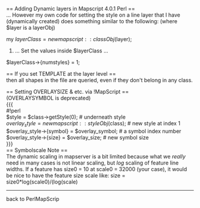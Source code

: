 == Adding Dynamic layers in Mapscript 4.0.1 Perl ==                                                                                                                                                                                                                                                                  
... However my own code for setting the style on a line layer that I have (dynamically created) does something similar to the following: (where $layer is a layerObj)                                                                                                                                                
                                                                                                                                                                                                                                                                                                                     
my $layerClass = new mapscript::classObj($layer);                                                                                                                                                                                                                                                                    
                                                                                                                                                                                                                                                                                                                     
   1. ... Set the values inside $layerClass ...                                                                                                                                                                                                                                                                      
                                                                                                                                                                                                                                                                                                                     
$layerClass->{numstyles} = 1;                                                                                                                                                                                                                                                                                        
                                                                                                                                                                                                                                                                                                                     
== If you set TEMPLATE at the layer level ==                                                                                                                                                                                                                                                                         
then all shapes in the file are queried, even if they don't belong in any class.                                                                                                                                                                                                                                     
                                                                                                                                                                                                                                                                                                                     
== Setting OVERLAYSIZE & etc. via !MapScript ==                                                                                                                                                                                                                                                                      
(OVERLAYSYMBOL is deprecated)                                                                                                                                                                                                                                                                                        
{{{                                                                                                                                                                                                                                                                                                                  
#!perl                                                                                                                                                                                                                                                                                                               
$style = $class->getStyle(0); # underneath style                                                                                                                                                                                                                                                                     
$overlay_style = new mapscript::styleObj($class); # new style at index 1                                                                                                                                                                                                                                             
$overlay_style->{symbol} = $overlay_symbol; # a symbol index number                                                                                                                                                                                                                                                  
$overlay_style->{size} = $overlay_size; # new symbol size                                                                                                                                                                                                                                                            
}}}                                                                                                                                                                                                                                                                                                                  
== Symbolscale Note ==                                                                                                                                                                                                                                                                                               
The dynamic scaling in mapserver is a bit limited because what we *really* need in many cases is not linear scaling, but *log* scaling of feature line widths. If a feature has size0 = 10 at scale0 = 32000 (your case), it would be nice to have the feature size scale like: size = size0*log(scale0)/(log(scale) 
                                                                                                                                                                                                                                                                                                                     
----                                                                                                                                                                                                                                                                                                                 
back to PerlMapScrip
